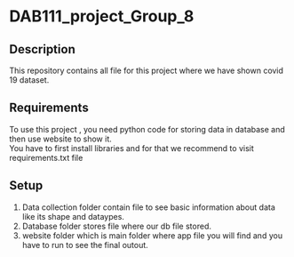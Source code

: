 # DAB111_project_Group_8

## Description
This repository contains all file for this project where we have shown covid 19 dataset.

## Requirements
To use this project , you need python code for storing data in database and then use website to show it.
<br>
You have to first install libraries and for that we recommend to visit requirements.txt file

## Setup
1) Data collection folder contain file to see basic information about data like its shape and dataypes.
2) Database folder stores file where our db file stored.
3) website folder which is main folder where app file you will find and you have to run to see the final outout.